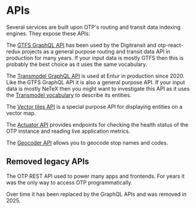 # APIs

Several services are built upon OTP's routing and transit data indexing engines. They expose these APIs:

The [GTFS GraphQL API](GTFS-GraphQL-API.md) has been used by the Digitransit and otp-react-redux 
projects as a general purpose routing and transit data API in production for many years. 
If your input data is mostly GTFS then this is probably the best choice as it uses the same vocabulary.

The [Transmodel GraphQL API](TransmodelApi.md) is used at
Entur in production since 2020. Like the GTFS GraphQL API it is also a general purpose API.
If your input data is mostly NeTeX then you might want to investigate
this API as it uses the [Transmodel vocabulary](https://en.wikipedia.org/wiki/Transmodel) to describe 
its entities.

The [Vector tiles API](../sandbox/MapboxVectorTilesApi.md) is a special purpose API for displaying
entities on a vector map.

The [Actuator API](../sandbox/ActuatorAPI.md) provides endpoints for checking the health status of the
OTP instance and reading live application metrics. 

The [Geocoder API](../sandbox/GeocoderAPI.md) allows you to geocode stop names and codes.

## Removed legacy APIs

The OTP REST API used to power many apps and frontends. For years it was the only way to access
OTP programmatically.

Over time it has been replaced by the GraphQL APIs and was removed in 2025.
